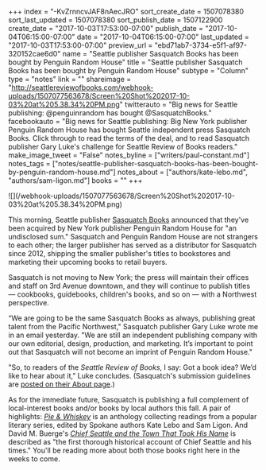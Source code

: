 +++
index = "-KvZrnncvJAF8nAecJRO"
sort_create_date = 1507078380
sort_last_updated = 1507078380
sort_publish_date = 1507122900
create_date = "2017-10-03T17:53:00-07:00"
publish_date = "2017-10-04T06:15:00-07:00"
date = "2017-10-04T06:15:00-07:00"
last_updated = "2017-10-03T17:53:00-07:00"
preview_url = "ebd71ab7-3734-e5f1-af97-320152cae6d0"
name = "Seattle publisher Sasquatch Books has been bought by Penguin Random House"
title = "Seattle publisher Sasquatch Books has been bought by Penguin Random House"
subtype = "Column"
type = "notes"
link = ""
shareimage = "http://seattlereviewofbooks.com/webhook-uploads/1507077563678/Screen%20Shot%202017-10-03%20at%205.38.34%20PM.png"
twitterauto = "Big news for Seattle publishing: @penguinrandom has bought @SasquatchBooks."
facebookauto = "Big news for Seattle publishing: Big New York publisher Penguin Random House has bought Seattle independent press Sasquatch Books. Click through to read the terms of the deal, and to read Sasquatch publisher Gary Luke's challenge for Seattle Review of Books readers."
make_image_tweet = "False"
notes_byline = ["writers/paul-constant.md"]
notes_tags = ["notes/seattle-publisher-sasquatch-books-has-been-bought-by-penguin-random-house.md"]
notes_about = ["authors/kate-lebo.md", "authors/sam-ligon.md"]
books = ""
+++
<p class="image">![](/webhook-uploads/1507077563678/Screen%20Shot%202017-10-03%20at%205.38.34%20PM.png)</p>

This morning, Seattle publisher [Sasquatch Books](http://www.sasquatchbooks.com/) announced that they've been acquired by New York publisher Penguin Random House for "an undisclosed sum." Sasquatch and Penguin Random House are not strangers to each other; the larger publisher has served as a distributor for Sasquatch since 2012, shipping the smaller publisher's titles to bookstores and marketing their upcoming books to retail buyers.

Sasquatch is not moving to New York; the press will maintain their offices and staff on 3rd Avenue downtown, and they will continue to publish titles — cookbooks, guidebooks, children's books, and so on — with a Northwest perspective. 

“We are going to be the same Sasquatch Books as always, publishing great talent from the Pacific Northwest," Sasquatch publisher Gary Luke wrote me in an email yesterday. "We are still an independent publishing company with our own editorial, design, production, and marketing. It’s important to point out that Sasquatch will not become an imprint of Penguin Random House." 

"So, to readers of the *Seattle Review of Books*, I say: Got a book idea? We’d like to hear about it,” Luke concludes. (Sasquatch's submission guidelines are [posted on their About page](http://www.sasquatchbooks.com/about/).)

As for the immediate future, Sasquatch is publishing a full complement of local-interest books and/or books by local authors this fall. A pair of highlights: [*Pie & Whiskey*](http://www.sasquatchbooks.com/book/?isbn=9781632171139&pie--whiskey-by-kate-lebo) is an anthology collecting readings from a popular literary series, edited by Spokane authors Kate Lebo and Sam Ligon. And David M. Buerge's [*Chief Seattle and the Town That Took His Name*](http://www.sasquatchbooks.com/book/?isbn=9781632171368&chief-seattle-and-the-town-that-took-his-name-by-david-m-buerge) is described as "the first thorough historical account of Chief Seattle and his times." You'll be reading more about both those books right here in the weeks to come.